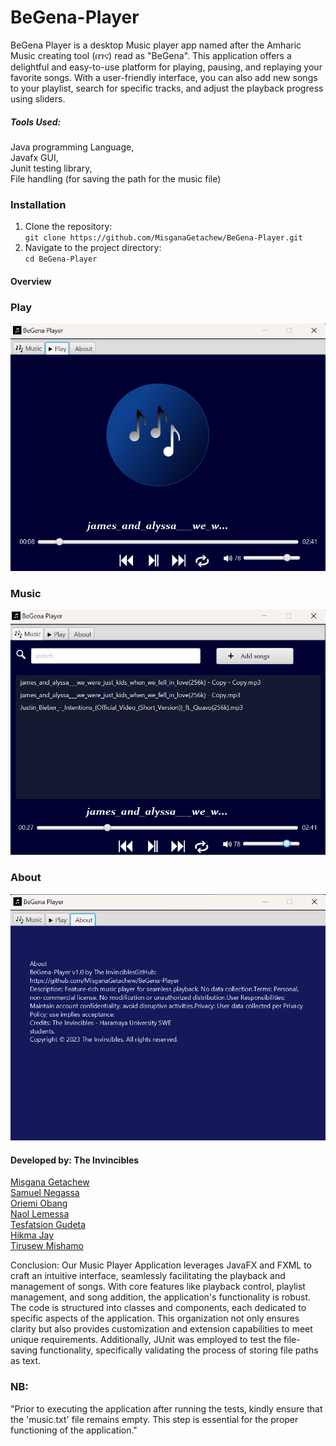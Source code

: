 # BeGena-Player

BeGena Player is  a desktop Music player app named after the Amharic Music creating tool (በገና) read as "BeGena". 
This application offers a delightful and easy-to-use platform for playing, pausing,  and replaying
your favorite songs. With a user-friendly interface, you can also add new songs to your playlist,
search for specific tracks, and adjust the playback progress using sliders.



##### *Tools Used:*
Java programming Language,  
Javafx GUI,  
Junit testing library,  
File handling (for saving the path for the music file)  



### Installation
1. Clone the repository:  
   `git clone https://github.com/MisganaGetachew/BeGena-Player.git`  
2. Navigate to the project directory:  
   `cd BeGena-Player`

#### Overview

### Play

![Play](src/main/resources/play.png)

### Music

![Music](src/main/resources/music.png)

### About

![About](src/main/resources/about.png)





####  Developed by: The Invincibles

[Misgana Getachew](https://github.com/MisganaGetachew)  
[Samuel Negassa](https://github.com/Sami4N)  
[Oriemi Obang](https://github.com/oriemiobang)  
[Naol Lemessa](https://github.com/naol16)  
[Tesfatsion Gudeta ](https://github.com/Tesfatsion-Gudeta)  
[Hikma Jay ](https://github.com/Hikma2003)    
[Tirusew Mishamo](https://github.com/urim94)     



Conclusion:
Our Music Player Application leverages JavaFX and FXML to craft an intuitive interface, seamlessly facilitating the playback and management of songs. With core features like playback control, playlist management, and song addition, the application's functionality is robust. The code is structured into classes and components, each dedicated to specific aspects of the application. This organization not only ensures clarity but also provides customization and extension capabilities to meet unique requirements. Additionally, JUnit was employed to test the file-saving functionality, specifically validating the process of storing file paths as text.

### NB:  
"Prior to executing the application after running the tests, kindly ensure that the 'music.txt' file remains empty. This step is essential for the proper functioning of the application."
